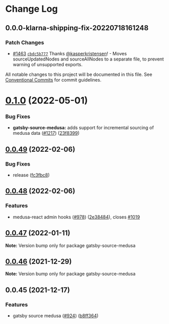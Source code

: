 # Change Log

## 0.0.0-klarna-shipping-fix-20220718161248

### Patch Changes

- [#1463](https://github.com/medusajs/medusa/pull/1463) [`cbdc5b777`](https://github.com/medusajs/medusa/commit/cbdc5b7774c76f4e95f8aa1367652acd74eb9b6b) Thanks [@kasperkristensen](https://github.com/kasperkristensen)! - Moves sourceUpdatedNodes and sourceAllNodes to a separate file, to prevent warning of unsupported exports.

All notable changes to this project will be documented in this file.
See [Conventional Commits](https://conventionalcommits.org) for commit guidelines.

# [0.1.0](https://github.com/medusajs/medusa/compare/gatsby-source-medusa@0.0.49...gatsby-source-medusa@0.1.0) (2022-05-01)

### Bug Fixes

- **gatsby-source-medusa:** adds support for incremental sourcing of medusa data ([#1217](https://github.com/medusajs/medusa/issues/1217)) ([23f8399](https://github.com/medusajs/medusa/commit/23f8399c16e3f3c7a01a6846b2b96750dde55a60))

## [0.0.49](https://github.com/medusajs/medusa/compare/gatsby-source-medusa@0.0.48...gatsby-source-medusa@0.0.49) (2022-02-06)

### Bug Fixes

- release ([fc3fbc8](https://github.com/medusajs/medusa/commit/fc3fbc897fad5c8a5d3eea828ac7277fba9d70af))

## [0.0.48](https://github.com/medusajs/medusa/compare/gatsby-source-medusa@0.0.47...gatsby-source-medusa@0.0.48) (2022-02-06)

### Features

- medusa-react admin hooks ([#978](https://github.com/medusajs/medusa/issues/978)) ([2e38484](https://github.com/medusajs/medusa/commit/2e384842d5b2e9742a86b96f28a8f00357795b86)), closes [#1019](https://github.com/medusajs/medusa/issues/1019)

## [0.0.47](https://github.com/medusajs/medusa/compare/gatsby-source-medusa@0.0.46...gatsby-source-medusa@0.0.47) (2022-01-11)

**Note:** Version bump only for package gatsby-source-medusa

## [0.0.46](https://github.com/medusajs/medusa/compare/gatsby-source-medusa@0.0.45...gatsby-source-medusa@0.0.46) (2021-12-29)

**Note:** Version bump only for package gatsby-source-medusa

## 0.0.45 (2021-12-17)

### Features

- gatsby source medusa ([#924](https://github.com/medusajs/medusa/issues/924)) ([b8ff364](https://github.com/medusajs/medusa/commit/b8ff364276bf143f061a7c85e309dcd3ebfe4185))
